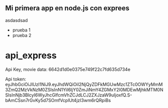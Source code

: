 
## Mi primera app en node.js con exprees
asdasdsad

- prueba 1
- prueba 2

# api_express
Api Key, movie data:  6642d1d0e0375e749f22c7fd635d734e

Api token:
eyJhbGciOiJIUzI1NiJ9.eyJhdWQiOiI2NjQyZDFkMGUwMzc1ZTc0OWYyMmM3ZmQ2MzVkNzM0ZSIsInN1YiI6IjY0ZmJiNmY4ZGMxY2I0MDEwMjhkMTM0NSIsInNjb3BlcyI6WyJhcGlfcmVhZCJdLCJ2ZXJzaW9uIjoxfQ.S-bAmCSsn7rGvKy5d7SOmfVcplUt4jzI3wm6rQRpiBs

